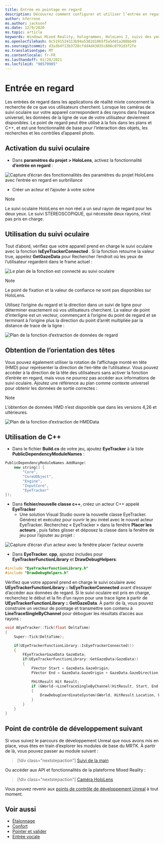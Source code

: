 ```yaml
---
title: Entrée en pointage en regard
description: Découvrez comment configurer et utiliser l’entrée en regard avec le suivi des yeux et l’orientation des têtes pour les applications HoloLens dans un environnement inréel.
author: hferrone
ms.author: jacksonf
ms.date: 12/9/2020
ms.topic: article
keywords: Windows Mixed Reality, hologrammes, HoloLens 2, suivi des yeux, entrée de regard, affichage monté en tête, moteur non réel, casque de réalité mixte, casque de réalité mixte, casque de réalité virtuelle
ms.openlocfilehash: 0c5191534313b94a5382d1065f5a5dd1a208bb49
ms.sourcegitcommit: d3a3b4f13b3728cfdd4d43035c806c0791d3f2fe
ms.translationtype: MT
ms.contentlocale: fr-FR
ms.lasthandoff: 01/20/2021
ms.locfileid: "98579985"
---
```

# <a name="gaze-input"></a>Entrée en regard

Les entrées de regard dans les applications de réalité mixte concernent la recherche de ce que vos utilisateurs cherchent. Lorsque les caméras de suivi oculaire sur votre appareil correspondent à des rayons dans l’espace universel, les données de la ligne de vue de votre utilisateur deviennent disponibles. Le point de regard peut être utilisé à la fois dans les plans et C++, et est une fonctionnalité de base pour l’interaction des objets, les recherches et les contrôles d’appareil photo.

## <a name="enabling-eye-tracking"></a>Activation du suivi oculaire

- Dans **paramètres du projet > HoloLens**, activez la fonctionnalité **d’entrée en regard** :

![Capture d’écran des fonctionnalités des paramètres du projet HoloLens avec l’entrée en regard en surbrillance](images/unreal-gaze-img-01.png)

- Créer un acteur et l’ajouter à votre scène

> [!NOTE]
> Le suivi oculaire HoloLens en non réel a un seul rayon de regard pour les deux yeux. Le suivi STEREOSCOPIQUE, qui nécessite deux rayons, n’est pas pris en charge.

## <a name="using-eye-tracking"></a>Utilisation du suivi oculaire

Tout d’abord, vérifiez que votre appareil prend en charge le suivi oculaire avec la fonction **IsEyeTrackerConnected** .  Si la fonction retourne la valeur true, appelez **GetGazeData** pour Rechercher l’endroit où les yeux de l’utilisateur regardent dans le frame actuel :

![Le plan de la fonction est connecté au suivi oculaire](images/unreal-gaze-img-02.png)

> [!NOTE]
> Le point de fixation et la valeur de confiance ne sont pas disponibles sur HoloLens.

Utilisez l’origine du regard et la direction dans un suivi de ligne pour déterminer exactement où vos utilisateurs cherchent.  La valeur de point d’interligne est un vecteur, commençant à l’origine du point de regard et se terminant à l’origine plus la direction du point d’arrêt multipliée par la distance de trace de la ligne :

![Plan de la fonction d’extraction de données de regard](images/unreal-gaze-img-03.png)

## <a name="getting-head-orientation"></a>Obtention de l’orientation des têtes

Vous pouvez également utiliser la rotation de l’affichage monté en tête (HMD) pour représenter la direction de l’en-tête de l’utilisateur. Vous pouvez accéder à la direction de la tête des utilisateurs sans activer la fonction d’entrée en regard, mais vous ne pourrez pas accéder aux informations de suivi oculaire.  Ajoutez une référence au plan comme contexte universel pour obtenir les données de sortie correctes :

> [!NOTE]
> L’obtention de données HMD n’est disponible que dans les versions 4,26 et ultérieures.

![Plan de la fonction d’extraction de HMDData](images/unreal-gaze-img-04.png)

## <a name="using-c"></a>Utilisation de C++

- Dans le fichier **Build.cs** de votre jeu, ajoutez **EyeTracker** à la liste **PublicDependencyModuleNames** :

```cpp
PublicDependencyModuleNames.AddRange(
    new string[] {
        "Core",
        "CoreUObject",
        "Engine",
        "InputCore",
        "EyeTracker"
});
```

- Dans **fichier/nouvelle classe c++**, créez un acteur C++ appelé **EyeTracker**
    - Une solution Visual Studio ouvre la nouvelle classe EyeTracker. Générez et exécutez pour ouvrir le jeu inréel avec le nouvel acteur EyeTracker.  Recherchez « EyeTracker » dans la fenêtre **Placer les acteurs** , puis faites glisser et déposez la classe dans la fenêtre de jeu pour l’ajouter au projet :

![Capture d’écran d’un acteur avec la fenêtre placer l’acteur ouverte](images/unreal-gaze-img-06.png)

- Dans **EyeTracker. cpp**, ajoutez includes pour **EyeTrackerFunctionLibrary** et **DrawDebugHelpers**:

```cpp
#include "EyeTrackerFunctionLibrary.h"
#include "DrawDebugHelpers.h"
```

Vérifiez que votre appareil prend en charge le suivi oculaire avec **UEyeTrackerFunctionLibrary :: IsEyeTrackerConnected** avant d’essayer d’accéder aux données de regard.  Si le suivi oculaire est pris en charge, recherchez le début et la fin d’un rayon pour une trace ligne à partir de **UEyeTrackerFunctionLibrary :: GetGazeData**. À partir de là, vous pouvez construire un vecteur de pointage et transmettre son contenu à **LineTraceSingleByChannel** pour déboguer les résultats d’accès aux rayons :

```cpp
void AEyeTracker::Tick(float DeltaTime)
{
    Super::Tick(DeltaTime);

    if(UEyeTrackerFunctionLibrary::IsEyeTrackerConnected())
    {
        FEyeTrackerGazeData GazeData;
        if(UEyeTrackerFunctionLibrary::GetGazeData(GazeData))
        {
            FVector Start = GazeData.GazeOrigin;
            FVector End = GazeData.GazeOrigin + GazeData.GazeDirection * 100;

            FHitResult Hit Result;
            if (GWorld->LineTraceSingleByChannel(HitResult, Start, End, ECollisionChannel::ECC_Visiblity))
            {
                DrawDebugCoordinateSystem(GWorld, HitResult.Location, FQuat::Identity.Rotator(), 10);
            }
        }
    }
}
```

## <a name="next-development-checkpoint"></a>Point de contrôle de développement suivant

Si vous suivez le parcours de développement Unreal que nous avons mis en place, vous êtes en train d’explorer les modules de base du MRTK. À partir de là, vous pouvez passer au module suivant :

> [!div class="nextstepaction"]
> [Suivi de la main](unreal-hand-tracking.md)

Ou accéder aux API et fonctionnalités de la plateforme Mixed Reality :

> [!div class="nextstepaction"]
> [Caméra HoloLens](unreal-hololens-camera.md)

Vous pouvez revenir aux [points de contrôle de développement Unreal](unreal-development-overview.md#2-core-building-blocks) à tout moment.

## <a name="see-also"></a>Voir aussi
* [Étalonnage](/hololens/hololens-calibration)
* [Confort](../../design/comfort.md)
* [Pointer et valider](../../design/gaze-and-commit.md)
* [Entrée vocale](../../out-of-scope/voice-design.md)